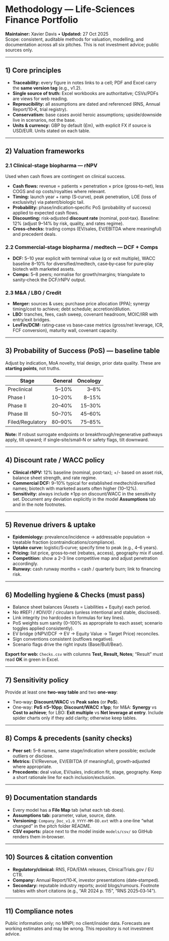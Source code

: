 # Methodology — Life‑Sciences Finance Portfolio
**Maintainer:** Xavier Davis • **Updated:** 27 Oct 2025  
Scope: consistent, auditable methods for valuation, modelling, and documentation across all six pitches. This is not investment advice; public sources only.

---

## 1) Core principles
- **Traceability:** every figure in notes links to a cell; PDF and Excel carry the **same version tag** (e.g., v1.2).  
- **Single source of truth:** Excel workbooks are authoritative; CSVs/PDFs are views for web reading.  
- **Reproucibility:** all assumptions are dated and referenced (RNS, Annual Report/10‑K, trial registry).  
- **Conservatism:** base cases avoid heroic assumptions; upside/downside live in scenarios, not the base.
- **Units & currency:** GBP by default (£m), with explicit FX if source is USD/EUR. Units stated on each table.

---

## 2) Valuation frameworks
### 2.1 Clinical‑stage biopharma — **rNPV**
Used when cash flows are contingent on clinical success.
- **Cash flows:** revenue = patients × penetration × price (gross‑to‑net), less COGS and op costs/royalties where relevant.
- **Timing:** launch year + ramp (S‑curve), peak penetration, LOE (loss of exclusivity) via patent/biologic tail.
- **Probability:** phase/indication‑specific PoS (probability of success) applied to expected cash flows.
- **Discounting:** risk‑adjusted **discount rate** (nominal, post‑tax). Baseline: 12% (adjust 9–14% by risk, quality, and rates regime).
- **Cross‑checks:** trading comps (EV/sales, EV/EBITDA where meaningful) and precedent deals.

### 2.2 Commercial‑stage biopharma / medtech — **DCF + Comps**
- **DCF:** 5–10 year explicit with terminal value (g or exit multiple), WACC baseline 8–10% for diversified/medtech, case‑by‑case for pure‑play biotech with marketed assets.
- **Comps:** 5–8 peers; normalise for growth/margins; triangulate to sanity‑check the DCF/rNPV output.

### 2.3 M&A / LBO / Credit
- **Merger:** sources & uses; purchase price allocation (PPA); synergy timing/cost to achieve; debt schedule; accretion/dilution.
- **LBO:** tranches, fees, cash sweep, covenant headroom, MOIC/IRR with entry/exit bridges.
- **LevFin/DCM:** rating‑case vs base‑case metrics (gross/net leverage, ICR, FCF conversion), maturity wall, covenant capacity.

---

## 3) Probability of Success (PoS) — baseline table
Adjust by indication, MoA novelty, trial design, prior data quality. These are **starting points**, not truths.

| Stage | General | Oncology |
|---|---:|---:|
| Preclinical | 5–10% | 3–8% |
| Phase I | 10–20% | 8–15% |
| Phase II | 20–40% | 15–30% |
| Phase III | 50–70% | 45–60% |
| Filed/Regulatory | 80–90% | 75–85% |

**Note:** If robust surrogate endpoints or breakthrough/regenerative pathways apply, tilt upward; if single‑site/small‑N or safety flags, tilt downward.

---

## 4) Discount rate / WACC policy
- **Clinical rNPV:** 12% baseline (nominal, post‑tax); +/- based on asset risk, balance sheet strength, and rate regime.
- **Commercial DCF:** 9–10% typical for established medtech/diversified names; biotech with marketed assets often higher (10–12%).
- **Sensitivity:** always include ±1pp on discount/WACC in the sensitivity set.
Document any deviation explicitly in the model **Assumptions** tab and in the note footnotes.

---

## 5) Revenue drivers & uptake
- **Epidemiology:** prevalence/incidence → addressable population → treatable fraction (contraindications/compliance).  
- **Uptake curve:** logistic/S‑curve; specify time to peak (e.g., 4–6 years).  
- **Pricing:** list price, gross‑to‑net (rebates, access), geography mix if used.  
- **Competition:** show a 2–3 line competitive map and adjust penetration accordingly.
- **Runway:** cash runway months = cash / quarterly burn; link to financing risk.

---

## 6) Modelling hygiene & **Checks** (must pass)
- Balance sheet balances (Assets = Liabilities + Equity) each period.  
- No #REF! / #DIV/0! / circulars (unless intentional and stable, disclosed).  
- Link integrity (no hardcodes in formulas for key lines).  
- PoS weights sum sanity (0–100% as appropriate to each asset; scenario toggles applied consistently).  
- EV bridge (rNPV/DCF → EV → Equity Value → Target Price) reconciles.  
- Sign conventions consistent (outflows negative).  
- Scenario flags drive the right inputs (Base/Bull/Bear).

**Export for web:** `Checks.csv` with columns **Test, Result, Notes**; “Result” must read **OK** in green in Excel.

---

## 7) Sensitivity policy
Provide at least one **two‑way table** and two **one‑way**:
- Two‑way: **Discount/WACC** vs **Peak sales** (or **PoS**).  
- One‑way: **PoS ±5–10pp**; **Discount/WACC ±1pp**; for M&A: **Synergy** vs **Cost to achieve**; for LBO: **Exit multiple** vs **Net leverage at entry**.
Include spider charts only if they add clarity; otherwise keep tables.

---

## 8) Comps & precedents (sanity checks)
- **Peer set:** 5–8 names, same stage/indication where possible; exclude outliers or disclose.  
- **Metrics:** EV/Revenue, EV/EBITDA (if meaningful), growth‑adjusted where appropriate.  
- **Precedents:** deal value, EV/sales, indication fit, stage, geography.
Keep a short rationale line for each inclusion/exclusion.

---

## 9) Documentation standards
- Every model has a **File Map** tab (what each tab does).  
- **Assumptions tab:** parameter, value, source, date.  
- **Versioning:** `Company_Doc_v1.0_YYYY-MM-DD.ext` with a one‑line “what changed” in the pitch folder README.  
- **CSV exports:** place next to the model inside `models/csv/` so GitHub renders them in‑browser.

---

## 10) Sources & citation convention
- **Regulatory/clinical:** RNS, FDA/EMA releases, ClinicalTrials.gov / EU CTR.  
- **Company:** Annual Report/10‑K, investor presentations (date‑stamped).  
- **Secondary:** reputable industry reports; avoid blogs/rumours.
Footnote tables with short citations (e.g., “AR 2024 p. 115”, “RNS 2025‑03‑14”).

---

## 11) Compliance notes
Public information only; no MNPI; no client/insider data. Forecasts are working estimates and may be wrong. This repository is not investment advice.
